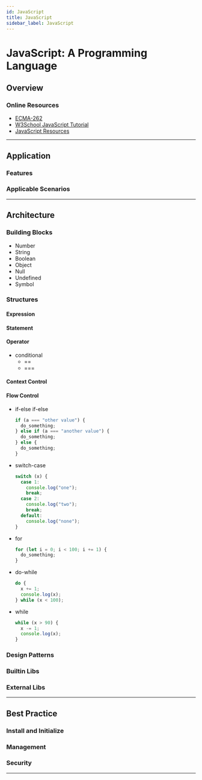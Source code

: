```yaml
---
id: JavaScript
title: JavaScript
sidebar_label: JavaScript
---
```


# JavaScript: A Programming Language

## Overview

### Online Resources

- [ECMA-262](https://github.com/tc39/ecma262)
- [W3School JavaScript Tutorial](https://www.w3schools.com/js/)
- [JavaScript Resources](https://www.javascript.com/resources)

---

## Application

### Features

### Applicable Scenarios

---

## Architecture

### Building Blocks

- Number
- String
- Boolean
- Object
- Null
- Undefined
- Symbol

### Structures

#### Expression

#### Statement

#### Operator

- conditional
  - ==
  - ===

#### Context Control

#### Flow Control

- if-else if-else

  ```javascript
  if (a === "other value") {
    do_something;
  } else if (a === "another value") {
    do_something;
  } else {
    do_something;
  }
  ```

- switch-case

  ```javascript
  switch (x) {
    case 1:
      console.log("one");
      break;
    case 2:
      console.log("two");
      break;
    default:
      console.log("none");
  }
  ```

- for

  ```javascript
  for (let i = 0; i < 100; i += 1) {
    do_something;
  }
  ```

- do-while

  ```javascript
  do {
    x += 1;
    console.log(x);
  } while (x < 100);
  ```

- while

  ```javascript
  while (x > 90) {
    x -= 1;
    console.log(x);
  }
  ```

### Design Patterns

### Builtin Libs

### External Libs

---

## Best Practice

### Install and Initialize

### Management

### Security

---
